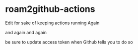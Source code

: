 # roam2github-actions

Edit for sake of keeping actions running
Again

and again
and again

be sure to update access token when Github tells you to do so
